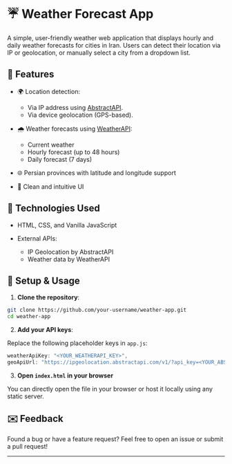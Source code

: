 # ☔️ Weather Forecast App

A simple, user-friendly weather web application that displays hourly and daily weather forecasts for cities in Iran. Users can detect their location via IP or geolocation, or manually select a city from a dropdown list.

## 🚀 Features

* 🌍 Location detection:

  * Via IP address using [AbstractAPI](https://www.abstractapi.com/ip-geolocation-api).
  * Via device geolocation (GPS-based).
* 🌧️ Weather forecasts using [WeatherAPI](https://www.weatherapi.com/):

  * Current weather
  * Hourly forecast (up to 48 hours)
  * Daily forecast (7 days)
* 🌐 Persian provinces with latitude and longitude support
* 🌟 Clean and intuitive UI

## 🔧 Technologies Used

* HTML, CSS, and Vanilla JavaScript
* External APIs:

  * IP Geolocation by AbstractAPI
  * Weather data by WeatherAPI

## 🚧 Setup & Usage

1. **Clone the repository**:

```bash
git clone https://github.com/your-username/weather-app.git
cd weather-app
```

2. **Add your API keys**:

Replace the following placeholder keys in `app.js`:

```js
weatherApiKey: "<YOUR_WEATHERAPI_KEY>",
geoApiUrl: "https://ipgeolocation.abstractapi.com/v1/?api_key=<YOUR_ABSTRACTAPI_KEY>&ip_address=...",
```

3. **Open `index.html` in your browser**

You can directly open the file in your browser or host it locally using any static server.

## ✉️ Feedback

Found a bug or have a feature request? Feel free to open an issue or submit a pull request!

---
